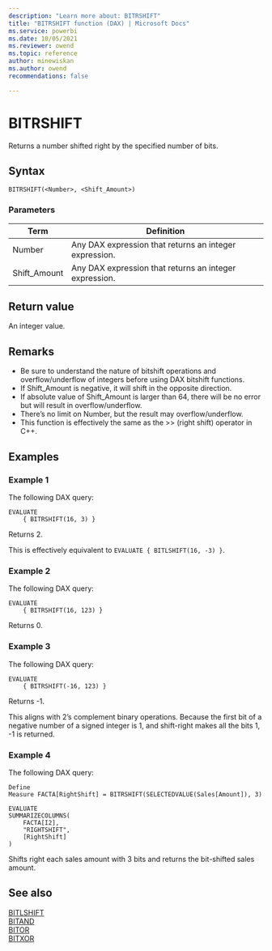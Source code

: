 ```yaml
---
description: "Learn more about: BITRSHIFT"
title: "BITRSHIFT function (DAX) | Microsoft Docs"
ms.service: powerbi 
ms.date: 10/05/2021
ms.reviewer: owend
ms.topic: reference
author: minewiskan
ms.author: owend 
recommendations: false

---
```

# BITRSHIFT

Returns a number shifted right by the specified number of bits.  
  
## Syntax  
  
```dax
BITRSHIFT(<Number>, <Shift_Amount>) 
```

### Parameters

|Term|Definition|
|--------|--------------|
|Number|Any DAX expression that returns an integer expression.|
|Shift_Amount|Any DAX expression that returns an integer expression.|
  
## Return value

An integer value.
  
## Remarks

- Be sure to understand the nature of bitshift operations and overflow/underflow of integers before using DAX bitshift functions.
- If Shift_Amount is negative, it will shift in the opposite direction.
- If absolute value of Shift_Amount is larger than 64, there will be no error but will result in overflow/underflow.
- There’s no limit on Number, but the result may overflow/underflow.
- This function is effectively the same as the >> (right shift) operator in C++.
  
## Examples

### Example 1

The following DAX query:

```dax
EVALUATE 
    { BITRSHIFT(16, 3) }
```

Returns 2.

This is effectively equivalent to `EVALUATE { BITLSHIFT(16, -3) }`.

### Example 2

The following DAX query:

```dax
EVALUATE 
    { BITRSHIFT(16, 123) }
```

Returns 0.

### Example 3

The following DAX query:

```dax
EVALUATE 
    { BITRSHIFT(-16, 123) }
```

Returns -1.

This aligns with 2’s complement binary operations. Because the first bit of a negative number of a signed integer is 1, and shift-right makes all the bits 1, -1 is returned.

### Example 4

The following DAX query:

```dax
Define 
Measure FACTA[RightShift] = BITRSHIFT(SELECTEDVALUE(Sales[Amount]), 3)

EVALUATE 
SUMMARIZECOLUMNS(
    FACTA[I2],
    "RIGHTSHIFT", 
    [RightShift]
)
```

Shifts right each sales amount with 3 bits and returns the bit-shifted sales amount.

## See also

[BITLSHIFT](bitlshift-function-dax.md)  
[BITAND](bitand-function-dax.md)  
[BITOR](bitor-function-dax.md)  
[BITXOR](bitxor-function-dax.md)
